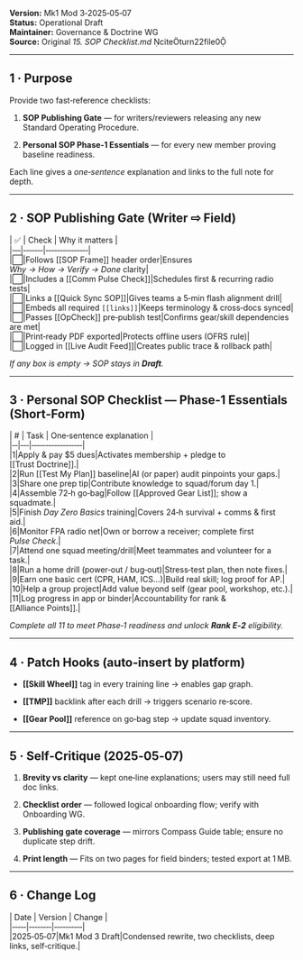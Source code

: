 

**Version:** Mk1 Mod 3‑2025‑05‑07  
**Status:** Operational Draft  
**Maintainer:** Governance & Doctrine WG  
**Source:** Original _15. SOP Checklist.md_ citeturn22file0

---

## 1 · Purpose

Provide two fast‑reference checklists:

1. **SOP Publishing Gate** — for writers/reviewers releasing any new Standard Operating Procedure.
    
2. **Personal SOP Phase‑1 Essentials** — for every new member proving baseline readiness.
    

Each line gives a _one‑sentence_ explanation and links to the full note for depth.

---

## 2 · SOP Publishing Gate (Writer ⇨ Field)

| ✅ | Check | Why it matters |  
|‑‑‑|‑‑‑‑‑‑‑|‑‑‑‑‑‑‑‑‑‑‑‑‑‑‑|  
|⬜︎|Follows [[SOP Frame]] header order|Ensures _Why → How → Verify → Done_ clarity|  
|⬜︎|Includes a [[Comm Pulse Check]]|Schedules first & recurring radio tests|  
|⬜︎|Links a [[Quick Sync SOP]]|Gives teams a 5‑min flash alignment drill|  
|⬜︎|Embeds all required `[[links]]`|Keeps terminology & cross‑docs synced|  
|⬜︎|Passes [[OpCheck]] pre‑publish test|Confirms gear/skill dependencies are met|  
|⬜︎|Print‑ready PDF exported|Protects offline users (OFRS rule)|  
|⬜︎|Logged in [[Live Audit Feed]]|Creates public trace & rollback path|

_If any box is empty → SOP stays in **Draft**._

---

## 3 · Personal SOP Checklist — Phase‑1 Essentials (Short‑Form)

| # | Task | One‑sentence explanation |  
|‑‑|‑‑‑|‑‑‑‑‑‑‑‑‑‑‑‑‑‑‑‑‑‑|  
|1|Apply & pay $5 dues|Activates membership + pledge to [[Trust Doctrine]].|  
|2|Run [[Test My Plan]] baseline|AI (or paper) audit pinpoints your gaps.|  
|3|Share one prep tip|Contribute knowledge to squad/forum day 1.|  
|4|Assemble 72‑h go‑bag|Follow [[Approved Gear List]]; show a squadmate.|  
|5|Finish _Day Zero Basics_ training|Covers 24‑h survival + comms & first aid.|  
|6|Monitor FPA radio net|Own or borrow a receiver; complete first _Pulse Check_.|  
|7|Attend one squad meeting/drill|Meet teammates and volunteer for a task.|  
|8|Run a home drill (power‑out / bug‑out)|Stress‑test plan, then note fixes.|  
|9|Earn one basic cert (CPR, HAM, ICS…)|Build real skill; log proof for AP.|  
|10|Help a group project|Add value beyond self (gear pool, workshop, etc.).|  
|11|Log progress in app or binder|Accountability for rank & [[Alliance Points]].|

_Complete all 11 to meet Phase‑1 readiness and unlock **Rank E‑2** eligibility._

---

## 4 · Patch Hooks (auto‑insert by platform)

- **[[Skill Wheel]]** tag in every training line → enables gap graph.
    
- **[[TMP]]** backlink after each drill → triggers scenario re‑score.
    
- **[[Gear Pool]]** reference on go‑bag step → update squad inventory.
    

---

## 5 · Self‑Critique (2025‑05‑07)

1. **Brevity vs clarity** — kept one‑line explanations; users may still need full doc links.
    
2. **Checklist order** — followed logical onboarding flow; verify with Onboarding WG.
    
3. **Publishing gate coverage** — mirrors Compass Guide table; ensure no duplicate step drift.
    
4. **Print length** — Fits on two pages for field binders; tested export at 1 MB.
    

---

## 6 · Change Log

| Date | Version | Change |  
|‑‑‑‑‑|‑‑‑‑‑‑‑‑|‑‑‑‑‑‑‑‑‑‑|  
|2025‑05‑07|Mk1 Mod 3 Draft|Condensed rewrite, two checklists, deep links, self‑critique.|